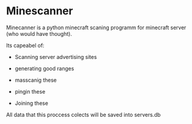 # Minescanner

Minecanner is a python minecraft scaning programm for minecraft server (who would have thought).

Its capeabel of:

- Scanning server advertising sites

- generating good ranges

- masscanig these

- pingin these

- Joining these

All data that this proccess colects will be saved into servers.db